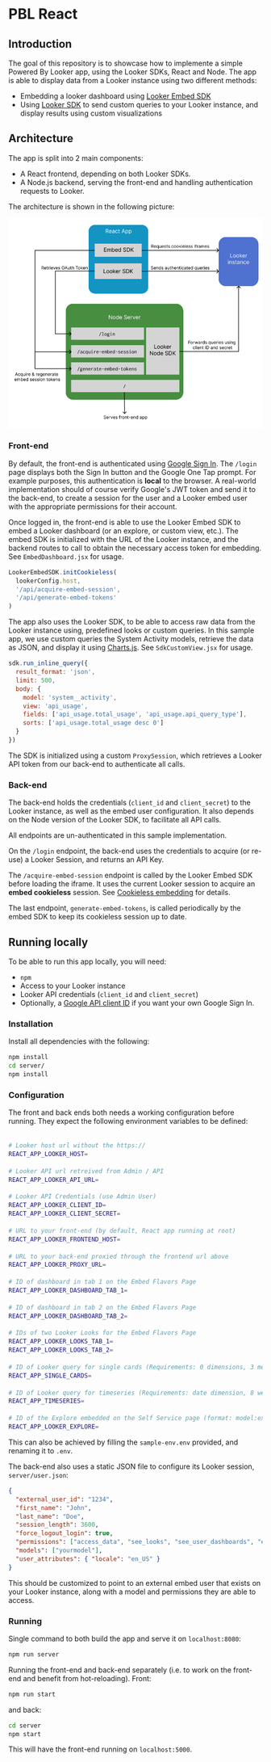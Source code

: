 # PBL React

## Introduction

The goal of this repository is to showcase how to implemente a simple Powered By Looker app, using the Looker SDKs, React and Node. The app is able to display data from a Looker instance using two different methods:

- Embedding a looker dashboard using [Looker Embed SDK](https://developers.looker.com/embed/embed-sdk)
- Using [Looker SDK](https://www.npmjs.com/package/@looker/sdk) to send custom queries to your Looker instance, and display results using custom visualizations

## Architecture

The app is split into 2 main components:

- A React frontend, depending on both Looker SDKs.
- A Node.js backend, serving the front-end and handling authentication requests to Looker.

The architecture is shown in the following picture:

![Architecture](./architecture.png)

### Front-end

By default, the front-end is authenticated using [Google Sign In](https://developers.google.com/identity/gsi/web/guides/overview). The `/login` page displays both the Sign In button and the Google One Tap prompt. For example purposes, this authentication is **local** to the browser. A real-world implementation should of course verify Google's JWT token and send it to the back-end, to create a session for the user and a Looker embed user with the appropriate permissions for their account.

Once logged in, the front-end is able to use the Looker Embed SDK to embed a Looker dashboard (or an explore, or custom view, etc.). The embed SDK is initialized with the URL of the Looker instance, and the backend routes to call to obtain the necessary access token for embedding. See `EmbedDashboard.jsx` for usage.

```js
LookerEmbedSDK.initCookieless(
  lookerConfig.host,
  '/api/acquire-embed-session',
  '/api/generate-embed-tokens'
)
```

The app also uses the Looker SDK, to be able to access raw data from the Looker instance using, predefined looks or custom queries. In this sample app, we use custom queries the System Activity models, retrieve the data as JSON, and display it using [Charts.js](https://www.chartjs.org/). See `SdkCustomView.jsx` for usage.

```js
sdk.run_inline_query({
  result_format: 'json',
  limit: 500,
  body: {
    model: 'system__activity',
    view: 'api_usage',
    fields: ['api_usage.total_usage', 'api_usage.api_query_type'],
    sorts: ['api_usage.total_usage desc 0']
  }
})
```

The SDK is initialized using a custom `ProxySession`, which retrieves a Looker API token from our back-end to authenticate all calls.

### Back-end

The back-end holds the credentials (`client_id` and `client_secret`) to the Looker instance, as well as the embed user configuration. It also depends on the Node version of the Looker SDK, to facilitate all API calls.

All endpoints are un-authenticated in this sample implementation.

On the `/login` endpoint, the back-end uses the credentials to acquire (or re-use) a Looker Session, and returns an API Key.

The `/acquire-embed-session` endpoint is called by the Looker Embed SDK before loading the iframe. It uses the current Looker session to acquire an **embed cookieless** session. See [Cookieless embedding](https://cloud.google.com/looker/docs/cookieless-embed) for details.

The last endpoint, `generate-embed-tokens`, is called periodically by the embed SDK to keep its cookieless session up to date.

## Running locally

To be able to run this app locally, you will need:

- `npm`
- Access to your Looker instance
- Looker API credentials (`client_id` and `client_secret`)
- Optionally, a [Google API client ID](https://developers.google.com/identity/gsi/web/guides/get-google-api-clientid) if you want your own Google Sign In.

### Installation

Install all dependencies with the following:

```sh
npm install
cd server/
npm install
```

### Configuration

The front and back ends both needs a working configuration before running. They expect the following environment variables to be defined:

```sh

# Looker host url without the https://
REACT_APP_LOOKER_HOST=

# Looker API url retreived from Admin / API
REACT_APP_LOOKER_API_URL=

# Looker API Credentials (use Admin User)
REACT_APP_LOOKER_CLIENT_ID=
REACT_APP_LOOKER_CLIENT_SECRET=

# URL to your front-end (by default, React app running at root)
REACT_APP_LOOKER_FRONTEND_HOST=

# URL to your back-end proxied through the frontend url above
REACT_APP_LOOKER_PROXY_URL=

# ID of dashboard in tab 1 on the Embed Flavors Page
REACT_APP_LOOKER_DASHBOARD_TAB_1=

# ID of dashboard in tab 2 on the Embed Flavors Page
REACT_APP_LOOKER_DASHBOARD_TAB_2=

# IDs of two Looker Looks for the Embed Flavors Page
REACT_APP_LOOKER_LOOKS_TAB_1=
REACT_APP_LOOKER_LOOKS_TAB_2=

# ID of Looker query for single cards (Requirements: 0 dimensions, 3 measures)
REACT_APP_SINGLE_CARDS=

# ID of Looker query for timeseries (Requirements: date dimension, 8 week filter, single measure)
REACT_APP_TIMESERIES=

# ID of the Explore embedded on the Self Service page (format: model:explore)
REACT_APP_LOOKER_EXPLORE=
```

This can also be achieved by filling the `sample-env.env` provided, and renaming it to `.env`.

The back-end also uses a static JSON file to configure its Looker session, `server/user.json`:

```json
{
  "external_user_id": "1234",
  "first_name": "John",
  "last_name": "Doe",
  "session_length": 3600,
  "force_logout_login": true,
  "permissions": ["access_data", "see_looks", "see_user_dashboards", "explore"],
  "models": ["yourmodel"],
  "user_attributes": { "locale": "en_US" }
}
```

This should be customized to point to an external embed user that exists on your Looker instance, along with a model and permissions they are able to access.

### Running

Single command to both build the app and serve it on `localhost:8080`:

```sh
npm run server
```

Running the front-end and back-end separately (i.e. to work on the front-end and benefit from hot-reloading). Front:

```sh
npm run start
```

and back:

```sh
cd server
npm start
```

This will have the front-end running on `localhost:5000`.

